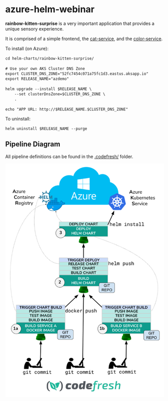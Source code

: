 # azure-helm-webinar

**rainbow-kitten-surprise** is a very important application
that provides a unique sensory experience.

It is comprised of a simple frontend,
the [cat-service](https://github.com/codefresh-io/azure-demo-cat-service),
and the [color-service](https://github.com/codefresh-io/azure-demo-color-service).

To install (on Azure):

```
cd helm-charts/rainbow-kitten-surprise/

# Use your own AKS Cluster DNS Zone
export CLUSTER_DNS_ZONE="52fc7454c071a75fc1d3.eastus.aksapp.io"
export RELEASE_NAME="azdemo"

helm upgrade --install $RELEASE_NAME \
    --set clusterDnsZone=$CLUSTER_DNS_ZONE \
    .
    
echo "APP URL: http://$RELEASE_NAME.$CLUSTER_DNS_ZONE"
```

To uninstall:

```
helm uninstall $RELEASE_NAME --purge
```

## Pipeline Diagram

All pipeline definitions can be found in the [.codefresh/](.codefresh/) folder.

<img width="500px" src="Azure_Codefresh.png"/>
